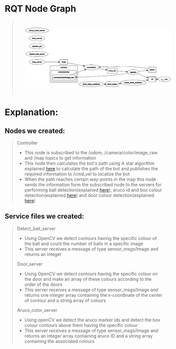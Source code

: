 # RQT Node Graph
> <img src="../images/rosgraph.png" style="vertical-align:middle; padding:25px 25px 25px 25px" width="1000">
# Explanation:
## Nodes we created:
> Controller
> - This node is subscribed to the /odom, /camera/color/image_raw and /map topics to get information
> - This node then calculates the bot's path using A star algorithm explained <a href="https://github.com/sid-5/ROS_VICHESTA/blob/master/docs/problem_statement.md">here</a> to calculate the path of the bot and publishes the required information to /cmd_vel to localize the bot
> - When the path reaches certain way-points in the map this node sends the information form the subscribed node to the servers for performing ball detection(explained <a href="https://github.com/sid-5/ROS_VICHESTA/blob/master/docs/workflow1.md">here</a>), aruco id and box colour detection(explained <a href="https://github.com/sid-5/ROS_VICHESTA/blob/master/docs/workflow1.md">here</a>) and door colour detection(explained <a href="https://github.com/sid-5/ROS_VICHESTA/blob/master/docs/workflow1.md">here</a>)

## Service files we created:
> Detect_ball_server
> - Using OpenCV we detect contours having the specific colour of the ball and count the number of balls in a specific image
> - This server receives a message of type sensor_msgs/Image and returns an integer
> 
> Door_server
> - Using OpenCV we detect contours having the specific colour on the door and make an array of these colours according to the order of the doors
> - This server receives a message of type sensor_msgs/Image and returns one integer array containing the x-coordinate of the center of contour and a string array of colours
> 
> Aruco_color_server
> - Using openCV we detect the aruco marker ids and detect the box colour contours above them having the specific colour
> - This server receives a message of type sensor_msgs/Image and returns an integer array containing aruco ID and a string array containing the associated colours
